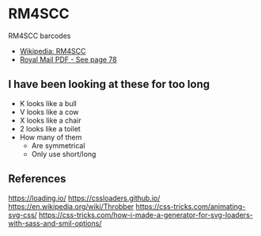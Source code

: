 # RM4SCC

RM4SCC barcodes

- [Wikipedia: RM4SCC](https://en.wikipedia.org/wiki/RM4SCC)
- [Royal Mail PDF - See page 78](https://web.archive.org/web/20120120060743/http://www.royalmail.com/sites/default/files/docs/pdf/Know%20How%202006%20PIP%20vs%201.6a%20Accepted%20Changes.pdf)

## I have been looking at these for too long

- K looks like a bull
- V looks like a cow
- X looks like a chair
- 2 looks like a toilet
- How many of them
  - Are symmetrical
  - Only use short/long

## References

https://loading.io/
https://cssloaders.github.io/
https://en.wikipedia.org/wiki/Throbber
https://css-tricks.com/animating-svg-css/
https://css-tricks.com/how-i-made-a-generator-for-svg-loaders-with-sass-and-smil-options/
